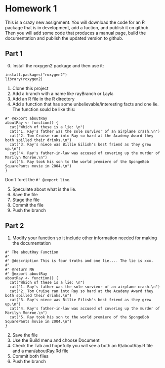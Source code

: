 # Homework 1
This is a crazy new assignment.  You will download the code for an R package that is in development, add a fuction, and publish it on github.  Then you will add some code that produces a manual page, build the documentation and publish the updated version to github.

## Part 1
0. Install the roxygen2 package and then use it:

```
install.packages("roxygen2")
library(roxygen2)
```

1. Clone this project
2. Add a branch with a name like rayBranch or Layla
3. Add an R file in the R directory
4. Add a function that has some unbelievable/interesting facts and one lie. The function sould be like this:

```
#' @export aboutRay
aboutRay <- function() {
  cat("Which of these is a lie: \n")
  cat("1. Ray's father was the sole survivor of an airplane crash.\n")
  cat("2. Tom Cruise ran into Ray so hard at the Academy Award they both spilled their drinks.\n")
  cat("3. Ray's niece was Billie Eilish's best friend as they grew up.\n")
  cat("4. Ray's father-in-law was accused of covering up the murder of Marilyn Monroe.\n")
  cat("5. Ray took his son to the world premiere of the SpongeBob SquarePants movie in 2004.\n")
}
```
Don't foret the `#' @export line`.

5. Speculate about what is the lie.
6. Save the file
7. Stage the file
8. Commit the file
9. Push the branch

## Part 2
1. Modify your function so it include other information needed for making the documentation

```
#' The aboutRay Function
#'
#' @description This is four truths and one lie.... The lie is xxx.
#'
#' @return NA
#' @export aboutRay
aboutRay <- function() {
  cat("Which of these is a lie: \n")
  cat("1. Ray's father was the sole survivor of an airplane crash.\n")
  cat("2. Tom Cruise ran into Ray so hard at the Academy Award they both spilled their drinks.\n")
  cat("3. Ray's niece was Billie Eilish's best friend as they grew up.\n")
  cat("4. Ray's father-in-law was accused of covering up the murder of Marilyn Monroe.\n")
  cat("5. Ray took his son to the world premiere of the SpongeBob SquarePants movie in 2004.\n")
}
```

2. Save the file
3. Use the Build menu and choose Document 
4. Check the Tab and hopefully you will see a both an R/aboutRay.R file and a man/aboutRay.Rd file
7. Commit both files
8. Push the branch
